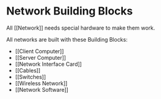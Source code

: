 # Network Building Blocks
All [[Network]] needs special hardware to make them work.

All networks are built with these Building Blocks:
- [[Client Computer]]
- [[Server Computer]]
- [[Network Interface Card]]
- [[Cables]]
- [[Switches]]
- [[Wireless Network]]
- [[Network Software]]
